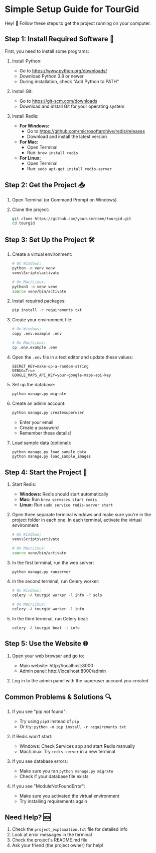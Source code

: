 # Simple Setup Guide for TourGid

Hey! 👋 Follow these steps to get the project running on your computer.

## Step 1: Install Required Software 🔧
First, you need to install some programs:

1. Install Python:
   - Go to https://www.python.org/downloads/
   - Download Python 3.8 or newer
   - During installation, check "Add Python to PATH"

2. Install Git:
   - Go to https://git-scm.com/downloads
   - Download and install Git for your operating system

3. Install Redis:
   - **For Windows:**
     - Go to https://github.com/microsoftarchive/redis/releases
     - Download and install the latest version
   - **For Mac:**
     - Open Terminal
     - Run: `brew install redis`
   - **For Linux:**
     - Open Terminal
     - Run: `sudo apt-get install redis-server`

## Step 2: Get the Project 📥

1. Open Terminal (or Command Prompt on Windows)

2. Clone the project:
   ```bash
   git clone https://github.com/yourusername/tourgid.git
   cd tourgid
   ```

## Step 3: Set Up the Project 🛠️

1. Create a virtual environment:
   ```bash
   # On Windows:
   python -m venv venv
   venv\Scripts\activate

   # On Mac/Linux:
   python3 -m venv venv
   source venv/bin/activate
   ```

2. Install required packages:
   ```bash
   pip install -r requirements.txt
   ```

3. Create your environment file:
   ```bash
   # On Windows:
   copy .env.example .env

   # On Mac/Linux:
   cp .env.example .env
   ```

4. Open the `.env` file in a text editor and update these values:
   ```
   SECRET_KEY=make-up-a-random-string
   DEBUG=True
   GOOGLE_MAPS_API_KEY=your-google-maps-api-key
   ```

5. Set up the database:
   ```bash
   python manage.py migrate
   ```

6. Create an admin account:
   ```bash
   python manage.py createsuperuser
   ```
   - Enter your email
   - Create a password
   - Remember these details!

7. Load sample data (optional):
   ```bash
   python manage.py load_sample_data
   python manage.py load_sample_images
   ```

## Step 4: Start the Project 🚀

1. Start Redis:
   - **Windows:** Redis should start automatically
   - **Mac:** Run `brew services start redis`
   - **Linux:** Run `sudo service redis-server start`

2. Open three separate terminal windows and make sure you're in the project folder in each one.
   In each terminal, activate the virtual environment:
   ```bash
   # On Windows:
   venv\Scripts\activate

   # On Mac/Linux:
   source venv/bin/activate
   ```

3. In the first terminal, run the web server:
   ```bash
   python manage.py runserver
   ```

4. In the second terminal, run Celery worker:
   ```bash
   # On Windows:
   celery -A tourgid worker -l info -P solo

   # On Mac/Linux:
   celery -A tourgid worker -l info
   ```

5. In the third terminal, run Celery beat:
   ```bash
   celery -A tourgid beat -l info
   ```

## Step 5: Use the Website 🌐

1. Open your web browser and go to:
   - Main website: http://localhost:8000
   - Admin panel: http://localhost:8000/admin

2. Log in to the admin panel with the superuser account you created

## Common Problems & Solutions 🔍

1. If you see "pip not found":
   - Try using `pip3` instead of `pip`
   - Or try: `python -m pip install -r requirements.txt`

2. If Redis won't start:
   - Windows: Check Services app and start Redis manually
   - Mac/Linux: Try `redis-server` in a new terminal

3. If you see database errors:
   - Make sure you ran `python manage.py migrate`
   - Check if your database file exists

4. If you see "ModuleNotFoundError":
   - Make sure you activated the virtual environment
   - Try installing requirements again

## Need Help? 🆘

1. Check the `project_explanation.txt` file for detailed info
2. Look at error messages in the terminal
3. Check the project's README.md file
4. Ask your friend (the project owner) for help! 